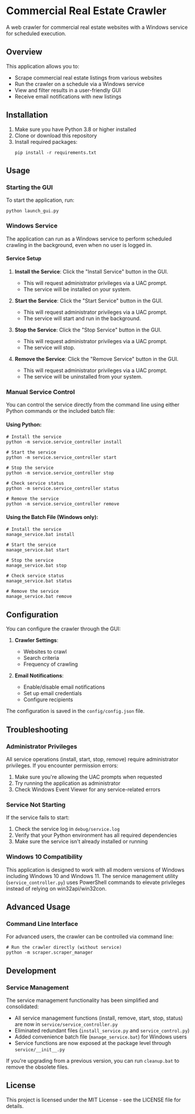 # Commercial Real Estate Crawler

A web crawler for commercial real estate websites with a Windows service for scheduled execution.

## Overview

This application allows you to:
- Scrape commercial real estate listings from various websites
- Run the crawler on a schedule via a Windows service
- View and filter results in a user-friendly GUI
- Receive email notifications with new listings

## Installation

1. Make sure you have Python 3.8 or higher installed
2. Clone or download this repository
3. Install required packages:
   ```
   pip install -r requirements.txt
   ```

## Usage

### Starting the GUI

To start the application, run:

```
python launch_gui.py
```

### Windows Service

The application can run as a Windows service to perform scheduled crawling in the background, even when no user is logged in.

#### Service Setup

1. **Install the Service**:
   Click the "Install Service" button in the GUI.
   - This will request administrator privileges via a UAC prompt.
   - The service will be installed on your system.

2. **Start the Service**:
   Click the "Start Service" button in the GUI.
   - This will request administrator privileges via a UAC prompt.
   - The service will start and run in the background.

3. **Stop the Service**:
   Click the "Stop Service" button in the GUI.
   - This will request administrator privileges via a UAC prompt.
   - The service will stop.

4. **Remove the Service**:
   Click the "Remove Service" button in the GUI.
   - This will request administrator privileges via a UAC prompt.
   - The service will be uninstalled from your system.

### Manual Service Control

You can control the service directly from the command line using either Python commands or the included batch file:

#### Using Python:

```
# Install the service
python -m service.service_controller install

# Start the service
python -m service.service_controller start

# Stop the service
python -m service.service_controller stop

# Check service status
python -m service.service_controller status

# Remove the service
python -m service.service_controller remove
```

#### Using the Batch File (Windows only):

```
# Install the service
manage_service.bat install

# Start the service
manage_service.bat start

# Stop the service
manage_service.bat stop

# Check service status
manage_service.bat status

# Remove the service
manage_service.bat remove
```

## Configuration

You can configure the crawler through the GUI:

1. **Crawler Settings**:
   - Websites to crawl
   - Search criteria
   - Frequency of crawling

2. **Email Notifications**:
   - Enable/disable email notifications
   - Set up email credentials
   - Configure recipients

The configuration is saved in the `config/config.json` file.

## Troubleshooting

### Administrator Privileges

All service operations (install, start, stop, remove) require administrator privileges. If you encounter permission errors:

1. Make sure you're allowing the UAC prompts when requested
2. Try running the application as administrator
3. Check Windows Event Viewer for any service-related errors

### Service Not Starting

If the service fails to start:

1. Check the service log in `debug/service.log`
2. Verify that your Python environment has all required dependencies
3. Make sure the service isn't already installed or running

### Windows 10 Compatibility

This application is designed to work with all modern versions of Windows including Windows 10 and Windows 11. The service management utility (`service_controller.py`) uses PowerShell commands to elevate privileges instead of relying on win32api/win32con.

## Advanced Usage

### Command Line Interface

For advanced users, the crawler can be controlled via command line:

```
# Run the crawler directly (without service)
python -m scraper.scraper_manager
```

## Development

### Service Management

The service management functionality has been simplified and consolidated:

- All service management functions (install, remove, start, stop, status) are now in `service/service_controller.py`
- Eliminated redundant files (`install_service.py` and `service_control.py`)
- Added convenience batch file (`manage_service.bat`) for Windows users
- Service functions are now exposed at the package level through `service/__init__.py`

If you're upgrading from a previous version, you can run `cleanup.bat` to remove the obsolete files.

## License

This project is licensed under the MIT License - see the LICENSE file for details. 